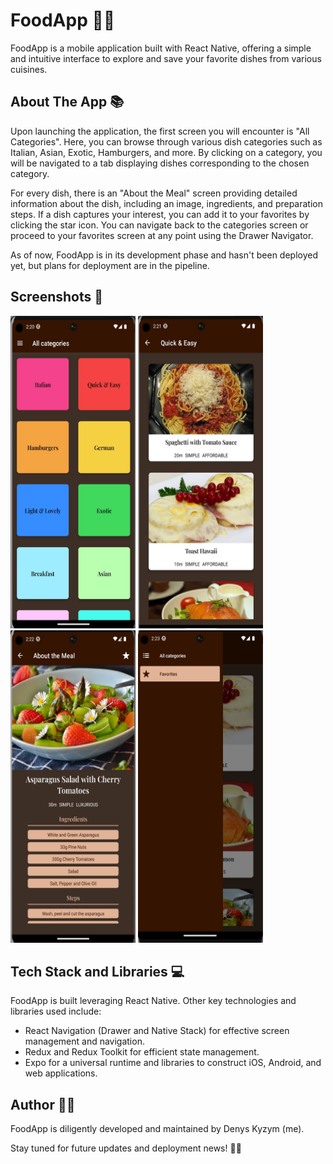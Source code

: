 # FoodApp 🍲📱

FoodApp is a mobile application built with React Native, offering a simple and intuitive interface to explore and save your favorite dishes from various cuisines.

## About The App 📚

Upon launching the application, the first screen you will encounter is "All Categories". Here, you can browse through various dish categories such as Italian, Asian, Exotic, Hamburgers, and more. By clicking on a category, you will be navigated to a tab displaying dishes corresponding to the chosen category.

For every dish, there is an "About the Meal" screen providing detailed information about the dish, including an image, ingredients, and preparation steps. If a dish captures your interest, you can add it to your favorites by clicking the star icon. You can navigate back to the categories screen or proceed to your favorites screen at any point using the Drawer Navigator.

As of now, FoodApp is in its development phase and hasn't been deployed yet, but plans for deployment are in the pipeline.

## Screenshots 📸

<p float="left">
  <img src="./assets/screenshots/allCategories.jpg" width="200" height="500" />
  <img src="./assets/screenshots/category.jpg" width="200" height="500" />
  <img src="./assets/screenshots/about.jpg" width="200" height="500" />
  <img src="./assets/screenshots/favorites.jpg" width="200" height="500" />
</p>

## Tech Stack and Libraries 💻

FoodApp is built leveraging React Native. Other key technologies and libraries used include:

- React Navigation (Drawer and Native Stack) for effective screen management and navigation.
- Redux and Redux Toolkit for efficient state management.
- Expo for a universal runtime and libraries to construct iOS, Android, and web applications.

## Author 🧑‍💻

FoodApp is diligently developed and maintained by Denys Kyzym (me).

Stay tuned for future updates and deployment news! 🚀🔥
